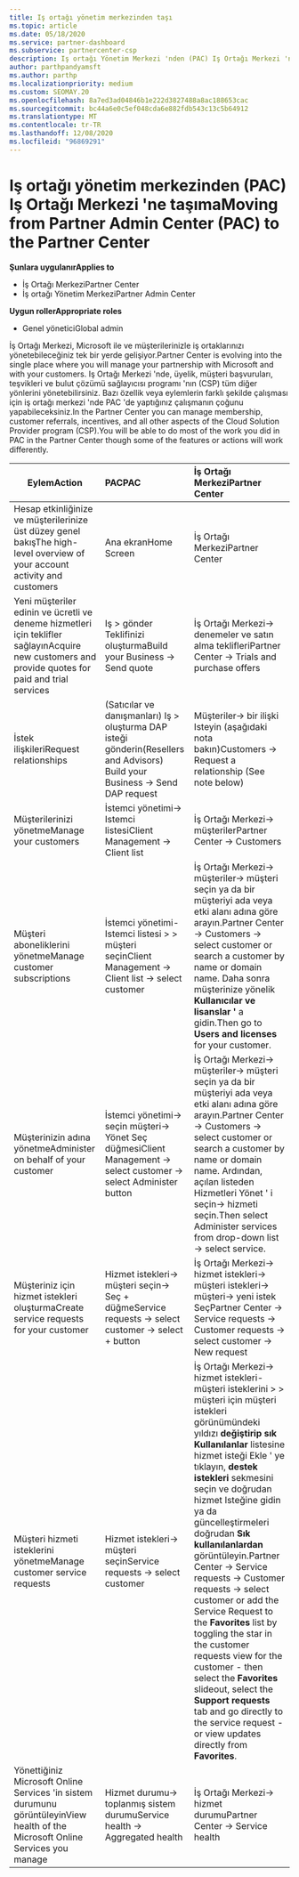 ```yaml
---
title: Iş ortağı yönetim merkezinden taşı
ms.topic: article
ms.date: 05/18/2020
ms.service: partner-dashboard
ms.subservice: partnercenter-csp
description: Iş ortağı Yönetim Merkezi 'nden (PAC) Iş Ortağı Merkezi 'ne geçtiğinizde, CSP program üyeliğini, müşteri başvurularını, teşvikleri ve daha fazlasını yönetmeyi öğrenin.
author: parthpandyamsft
ms.author: parthp
ms.localizationpriority: medium
ms.custom: SEOMAY.20
ms.openlocfilehash: 8a7ed3ad04846b1e222d3827488a8ac188653cac
ms.sourcegitcommit: bc44a6e0c5ef048cda6e882fdb543c13c5b64912
ms.translationtype: MT
ms.contentlocale: tr-TR
ms.lasthandoff: 12/08/2020
ms.locfileid: "96869291"
---
```

# <a name="moving-from-partner-admin-center-pac-to-the-partner-center"></a><span data-ttu-id="878c5-103">Iş ortağı yönetim merkezinden (PAC) Iş Ortağı Merkezi 'ne taşıma</span><span class="sxs-lookup"><span data-stu-id="878c5-103">Moving from Partner Admin Center (PAC) to the Partner Center</span></span>

<span data-ttu-id="878c5-104">**Şunlara uygulanır**</span><span class="sxs-lookup"><span data-stu-id="878c5-104">**Applies to**</span></span>
- <span data-ttu-id="878c5-105">İş Ortağı Merkezi</span><span class="sxs-lookup"><span data-stu-id="878c5-105">Partner Center</span></span>
- <span data-ttu-id="878c5-106">İş ortağı Yönetim Merkezi</span><span class="sxs-lookup"><span data-stu-id="878c5-106">Partner Admin Center</span></span>

<span data-ttu-id="878c5-107">**Uygun roller**</span><span class="sxs-lookup"><span data-stu-id="878c5-107">**Appropriate roles**</span></span>
- <span data-ttu-id="878c5-108">Genel yönetici</span><span class="sxs-lookup"><span data-stu-id="878c5-108">Global admin</span></span>

<span data-ttu-id="878c5-109">İş Ortağı Merkezi, Microsoft ile ve müşterilerinizle iş ortaklarınızı yönetebileceğiniz tek bir yerde gelişiyor.</span><span class="sxs-lookup"><span data-stu-id="878c5-109">Partner Center is evolving into the single place where you will manage your partnership with Microsoft and with your customers.</span></span> <span data-ttu-id="878c5-110">Iş Ortağı Merkezi 'nde, üyelik, müşteri başvuruları, teşvikleri ve bulut çözümü sağlayıcısı programı 'nın (CSP) tüm diğer yönlerini yönetebilirsiniz. Bazı özellik veya eylemlerin farklı şekilde çalışması için iş ortağı merkezi 'nde PAC 'de yaptığınız çalışmanın çoğunu yapabileceksiniz.</span><span class="sxs-lookup"><span data-stu-id="878c5-110">In the Partner Center you can manage membership, customer referrals, incentives, and all other aspects of the Cloud Solution Provider program (CSP).You will be able to do most of the work you did in PAC in the Partner Center though some of the features or actions will work differently.</span></span>


|<span data-ttu-id="878c5-111">**Eylem**</span><span class="sxs-lookup"><span data-stu-id="878c5-111">**Action**</span></span>   |<span data-ttu-id="878c5-112">**PAC**</span><span class="sxs-lookup"><span data-stu-id="878c5-112">**PAC**</span></span>   |<span data-ttu-id="878c5-113">**İş Ortağı Merkezi**</span><span class="sxs-lookup"><span data-stu-id="878c5-113">**Partner Center**</span></span>   |
|--------------|:--------------|:---------------|
|<span data-ttu-id="878c5-114">Hesap etkinliğinize ve müşterilerinize üst düzey genel bakış</span><span class="sxs-lookup"><span data-stu-id="878c5-114">The high-level overview of your account activity and customers</span></span>|<span data-ttu-id="878c5-115">Ana ekran</span><span class="sxs-lookup"><span data-stu-id="878c5-115">Home Screen</span></span>|<span data-ttu-id="878c5-116">İş Ortağı Merkezi</span><span class="sxs-lookup"><span data-stu-id="878c5-116">Partner Center</span></span>|
|<span data-ttu-id="878c5-117">Yeni müşteriler edinin ve ücretli ve deneme hizmetleri için teklifler sağlayın</span><span class="sxs-lookup"><span data-stu-id="878c5-117">Acquire new customers and provide quotes for paid and trial services</span></span>|<span data-ttu-id="878c5-118">Iş > gönder Teklifinizi oluşturma</span><span class="sxs-lookup"><span data-stu-id="878c5-118">Build your Business -> Send quote</span></span>|<span data-ttu-id="878c5-119">İş Ortağı Merkezi-> denemeler ve satın alma teklifleri</span><span class="sxs-lookup"><span data-stu-id="878c5-119">Partner Center -> Trials and purchase offers</span></span> |
|<span data-ttu-id="878c5-120">İstek ilişkileri</span><span class="sxs-lookup"><span data-stu-id="878c5-120">Request relationships</span></span>|<span data-ttu-id="878c5-121">(Satıcılar ve danışmanları) Iş > oluşturma DAP isteği gönderin</span><span class="sxs-lookup"><span data-stu-id="878c5-121">(Resellers and Advisors) Build your Business -> Send DAP request</span></span>|<span data-ttu-id="878c5-122">Müşteriler-> bir ilişki Isteyin (aşağıdaki nota bakın)</span><span class="sxs-lookup"><span data-stu-id="878c5-122">Customers -> Request a relationship (See note below)</span></span>|
|<span data-ttu-id="878c5-123">Müşterilerinizi yönetme</span><span class="sxs-lookup"><span data-stu-id="878c5-123">Manage your customers</span></span>|<span data-ttu-id="878c5-124">İstemci yönetimi-> Istemci listesi</span><span class="sxs-lookup"><span data-stu-id="878c5-124">Client Management -> Client list</span></span>|<span data-ttu-id="878c5-125">İş Ortağı Merkezi-> müşteriler</span><span class="sxs-lookup"><span data-stu-id="878c5-125">Partner Center -> Customers</span></span>|
|<span data-ttu-id="878c5-126">Müşteri aboneliklerini yönetme</span><span class="sxs-lookup"><span data-stu-id="878c5-126">Manage customer subscriptions</span></span>|<span data-ttu-id="878c5-127">İstemci yönetimi-Istemci listesi > > müşteri seçin</span><span class="sxs-lookup"><span data-stu-id="878c5-127">Client Management -> Client list -> select customer</span></span>|<span data-ttu-id="878c5-128">İş Ortağı Merkezi-> müşteriler-> müşteri seçin ya da bir müşteriyi ada veya etki alanı adına göre arayın.</span><span class="sxs-lookup"><span data-stu-id="878c5-128">Partner Center -> Customers -> select customer or search a customer by name or domain name.</span></span> <span data-ttu-id="878c5-129">Daha sonra müşterinize yönelik **Kullanıcılar ve lisanslar '** a gidin.</span><span class="sxs-lookup"><span data-stu-id="878c5-129">Then go  to **Users and licenses** for your customer.</span></span>|
|<span data-ttu-id="878c5-130">Müşterinizin adına yönetme</span><span class="sxs-lookup"><span data-stu-id="878c5-130">Administer on behalf of your customer</span></span>|<span data-ttu-id="878c5-131">İstemci yönetimi-> seçin müşteri-> Yönet Seç düğmesi</span><span class="sxs-lookup"><span data-stu-id="878c5-131">Client Management -> select customer -> select Administer button</span></span>|<span data-ttu-id="878c5-132">İş Ortağı Merkezi-> müşteriler-> müşteri seçin ya da bir müşteriyi ada veya etki alanı adına göre arayın.</span><span class="sxs-lookup"><span data-stu-id="878c5-132">Partner Center -> Customers -> select customer or search a customer by name or domain name.</span></span> <span data-ttu-id="878c5-133">Ardından, açılan listeden Hizmetleri Yönet ' i seçin-> hizmeti seçin.</span><span class="sxs-lookup"><span data-stu-id="878c5-133">Then select Administer services from drop-down list -> select service.</span></span>|
|<span data-ttu-id="878c5-134">Müşteriniz için hizmet istekleri oluşturma</span><span class="sxs-lookup"><span data-stu-id="878c5-134">Create service requests for your customer</span></span>|<span data-ttu-id="878c5-135">Hizmet istekleri-> müşteri seçin-> Seç + düğme</span><span class="sxs-lookup"><span data-stu-id="878c5-135">Service requests -> select customer -> select + button</span></span> | <span data-ttu-id="878c5-136">İş Ortağı Merkezi-> hizmet istekleri-> müşteri istekleri-> müşteri-> yeni istek Seç</span><span class="sxs-lookup"><span data-stu-id="878c5-136">Partner Center -> Service requests -> Customer requests -> select customer -> New request</span></span>|
|<span data-ttu-id="878c5-137">Müşteri hizmeti isteklerini yönetme</span><span class="sxs-lookup"><span data-stu-id="878c5-137">Manage customer service requests</span></span>| <span data-ttu-id="878c5-138">Hizmet istekleri-> müşteri seçin</span><span class="sxs-lookup"><span data-stu-id="878c5-138">Service requests -> select customer</span></span>|<span data-ttu-id="878c5-139">İş Ortağı Merkezi-> hizmet istekleri-müşteri isteklerini > > müşteri için müşteri istekleri görünümündeki yıldızı **değiştirip sık** **Kullanılanlar** listesine hizmet isteği Ekle ' ye tıklayın, **destek istekleri** sekmesini seçin ve doğrudan hizmet Isteğine gidin ya da güncelleştirmeleri doğrudan **Sık kullanılanlardan** görüntüleyin.</span><span class="sxs-lookup"><span data-stu-id="878c5-139">Partner Center -> Service requests -> Customer requests -> select customer or add the Service Request to the **Favorites** list by toggling the star in the customer requests view for the customer - then select the **Favorites** slideout, select the **Support requests** tab and go directly to the service request - or view updates directly from **Favorites**.</span></span>|
|<span data-ttu-id="878c5-140">Yönettiğiniz Microsoft Online Services 'in sistem durumunu görüntüleyin</span><span class="sxs-lookup"><span data-stu-id="878c5-140">View health of the Microsoft Online Services you manage</span></span>|<span data-ttu-id="878c5-141">Hizmet durumu-> toplanmış sistem durumu</span><span class="sxs-lookup"><span data-stu-id="878c5-141">Service health -> Aggregated health</span></span>|<span data-ttu-id="878c5-142">İş Ortağı Merkezi-> hizmet durumu</span><span class="sxs-lookup"><span data-stu-id="878c5-142">Partner Center -> Service health</span></span>|
